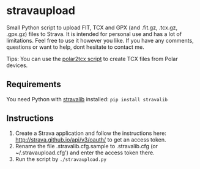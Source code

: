 # stravaupload
Small Python script to upload FIT, TCX and GPX (and .fit.gz, .tcx.gz, .gpx.gz) files to Strava. It is intended for personal use and has a lot of limitations. Feel free to use it however you like. If you have any comments, questions or want to help, dont hesitate to contact me.

Tips: You can use the [polar2tcx script](https://github.com/marthinsen/polar2tcx) to create TCX files from Polar devices.

## Requirements
You need Python with [stravalib](https://github.com/hozn/stravalib) installed: `pip install stravalib`

## Instructions
1. Create a Strava application and follow the instructions here: http://strava.github.io/api/v3/oauth/ to get an access token.
2. Rename the file .stravalib.cfg.sample to .stravalib.cfg (or ~/.stravaupload.cfg') and enter the access token there.
3. Run the script by `./stravaupload.py`
